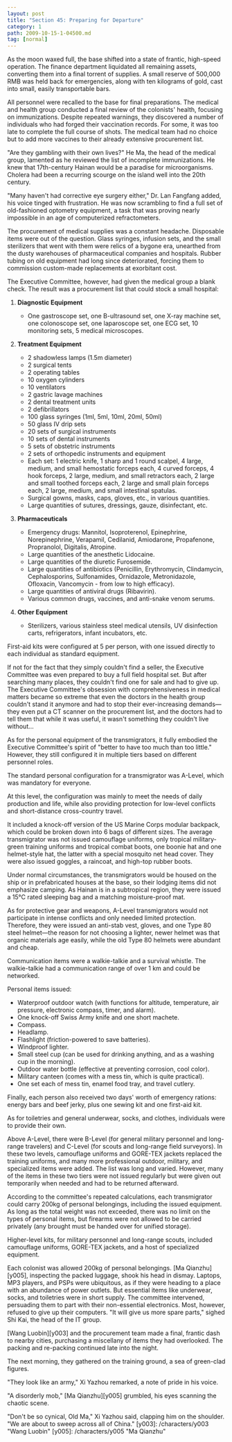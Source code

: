 ```yaml
---
layout: post
title: "Section 45: Preparing for Departure"
category: 1
path: 2009-10-15-1-04500.md
tag: [normal]
---
```


As the moon waxed full, the base shifted into a state of frantic, high-speed operation. The finance department liquidated all remaining assets, converting them into a final torrent of supplies. A small reserve of 500,000 RMB was held back for emergencies, along with ten kilograms of gold, cast into small, easily transportable bars.

All personnel were recalled to the base for final preparations. The medical and health group conducted a final review of the colonists' health, focusing on immunizations. Despite repeated warnings, they discovered a number of individuals who had forged their vaccination records. For some, it was too late to complete the full course of shots. The medical team had no choice but to add more vaccines to their already extensive procurement list.

"Are they gambling with their own lives?" He Ma, the head of the medical group, lamented as he reviewed the list of incomplete immunizations. He knew that 17th-century Hainan would be a paradise for microorganisms. Cholera had been a recurring scourge on the island well into the 20th century.

"Many haven't had corrective eye surgery either," Dr. Lan Fangfang added, his voice tinged with frustration. He was now scrambling to find a full set of old-fashioned optometry equipment, a task that was proving nearly impossible in an age of computerized refractometers.

The procurement of medical supplies was a constant headache. Disposable items were out of the question. Glass syringes, infusion sets, and the small sterilizers that went with them were relics of a bygone era, unearthed from the dusty warehouses of pharmaceutical companies and hospitals. Rubber tubing on old equipment had long since deteriorated, forcing them to commission custom-made replacements at exorbitant cost.

The Executive Committee, however, had given the medical group a blank check. The result was a procurement list that could stock a small hospital:

1.  **Diagnostic Equipment**
    *   One gastroscope set, one B-ultrasound set, one X-ray machine set, one colonoscope set, one laparoscope set, one ECG set, 10 monitoring sets, 5 medical microscopes.

2.  **Treatment Equipment**
    *   2 shadowless lamps (1.5m diameter)
    *   2 surgical tents
    *   2 operating tables
    *   10 oxygen cylinders
    *   10 ventilators
    *   2 gastric lavage machines
    *   2 dental treatment units
    *   2 defibrillators
    *   100 glass syringes (1ml, 5ml, 10ml, 20ml, 50ml)
    *   50 glass IV drip sets
    *   20 sets of surgical instruments
    *   10 sets of dental instruments
    *   5 sets of obstetric instruments
    *   2 sets of orthopedic instruments and equipment
    *   Each set: 1 electric knife, 1 sharp and 1 round scalpel, 4 large, medium, and small hemostatic forceps each, 4 curved forceps, 4 hook forceps, 2 large, medium, and small retractors each, 2 large and small toothed forceps each, 2 large and small plain forceps each, 2 large, medium, and small intestinal spatulas.
    *   Surgical gowns, masks, caps, gloves, etc., in various quantities.
    *   Large quantities of sutures, dressings, gauze, disinfectant, etc.

3.  **Pharmaceuticals**
    *   Emergency drugs: Mannitol, Isoproterenol, Epinephrine, Norepinephrine, Verapamil, Cedilanid, Amiodarone, Propafenone, Propranolol, Digitalis, Atropine.
    *   Large quantities of the anesthetic Lidocaine.
    *   Large quantities of the diuretic Furosemide.
    *   Large quantities of antibiotics (Penicillin, Erythromycin, Clindamycin, Cephalosporins, Sulfonamides, Ornidazole, Metronidazole, Ofloxacin, Vancomycin - from low to high efficacy).
    *   Large quantities of antiviral drugs (Ribavirin).
    *   Various common drugs, vaccines, and anti-snake venom serums.

4.  **Other Equipment**
    *   Sterilizers, various stainless steel medical utensils, UV disinfection carts, refrigerators, infant incubators, etc.

First-aid kits were configured at 5 per person, with one issued directly to each individual as standard equipment.

If not for the fact that they simply couldn't find a seller, the Executive Committee was even prepared to buy a full field hospital set. But after searching many places, they couldn't find one for sale and had to give up. The Executive Committee's obsession with comprehensiveness in medical matters became so extreme that even the doctors in the health group couldn't stand it anymore and had to stop their ever-increasing demands—they even put a CT scanner on the procurement list, and the doctors had to tell them that while it was useful, it wasn't something they couldn't live without...

As for the personal equipment of the transmigrators, it fully embodied the Executive Committee's spirit of "better to have too much than too little." However, they still configured it in multiple tiers based on different personnel roles.

The standard personal configuration for a transmigrator was A-Level, which was mandatory for everyone.

At this level, the configuration was mainly to meet the needs of daily production and life, while also providing protection for low-level conflicts and short-distance cross-country travel.

It included a knock-off version of the US Marine Corps modular backpack, which could be broken down into 6 bags of different sizes. The average transmigrator was not issued camouflage uniforms, only tropical military-green training uniforms and tropical combat boots, one boonie hat and one helmet-style hat, the latter with a special mosquito net head cover. They were also issued goggles, a raincoat, and high-top rubber boots.

Under normal circumstances, the transmigrators would be housed on the ship or in prefabricated houses at the base, so their lodging items did not emphasize camping. As Hainan is in a subtropical region, they were issued a 15°C rated sleeping bag and a matching moisture-proof mat.

As for protective gear and weapons, A-Level transmigrators would not participate in intense conflicts and only needed limited protection. Therefore, they were issued an anti-stab vest, gloves, and one Type 80 steel helmet—the reason for not choosing a lighter, newer helmet was that organic materials age easily, while the old Type 80 helmets were abundant and cheap.

Communication items were a walkie-talkie and a survival whistle. The walkie-talkie had a communication range of over 1 km and could be networked.

Personal items issued:

*   Waterproof outdoor watch (with functions for altitude, temperature, air pressure, electronic compass, timer, and alarm).
*   One knock-off Swiss Army knife and one short machete.
*   Compass.
*   Headlamp.
*   Flashlight (friction-powered to save batteries).
*   Windproof lighter.
*   Small steel cup (can be used for drinking anything, and as a washing cup in the morning).
*   Outdoor water bottle (effective at preventing corrosion, cool color).
*   Military canteen (comes with a mess tin, which is quite practical).
*   One set each of mess tin, enamel food tray, and travel cutlery.

Finally, each person also received two days' worth of emergency rations: energy bars and beef jerky, plus one sewing kit and one first-aid kit.

As for toiletries and general underwear, socks, and clothes, individuals were to provide their own.

Above A-Level, there were B-Level (for general military personnel and long-range travelers) and C-Level (for scouts and long-range field surveyors). In these two levels, camouflage uniforms and GORE-TEX jackets replaced the training uniforms, and many more professional outdoor, military, and specialized items were added. The list was long and varied. However, many of the items in these two tiers were not issued regularly but were given out temporarily when needed and had to be returned afterward.

According to the committee's repeated calculations, each transmigrator could carry 200kg of personal belongings, including the issued equipment. As long as the total weight was not exceeded, there was no limit on the types of personal items, but firearms were not allowed to be carried privately (any brought must be handed over for unified storage).

Higher-level kits, for military personnel and long-range scouts, included camouflage uniforms, GORE-TEX jackets, and a host of specialized equipment.

Each colonist was allowed 200kg of personal belongings. [Ma Qianzhu][y005], inspecting the packed luggage, shook his head in dismay. Laptops, MP3 players, and PSPs were ubiquitous, as if they were heading to a place with an abundance of power outlets. But essential items like underwear, socks, and toiletries were in short supply. The committee intervened, persuading them to part with their non-essential electronics. Most, however, refused to give up their computers. "It will give us more spare parts," sighed Shi Kai, the head of the IT group.

[Wang Luobin][y003] and the procurement team made a final, frantic dash to nearby cities, purchasing a miscellany of items they had overlooked. The packing and re-packing continued late into the night.

The next morning, they gathered on the training ground, a sea of green-clad figures.

"They look like an army," Xi Yazhou remarked, a note of pride in his voice.

"A disorderly mob," [Ma Qianzhu][y005] grumbled, his eyes scanning the chaotic scene.

"Don't be so cynical, Old Ma," Xi Yazhou said, clapping him on the shoulder. "We are about to sweep across all of China."
[y003]: /characters/y003 "Wang Luobin"
[y005]: /characters/y005 "Ma Qianzhu"